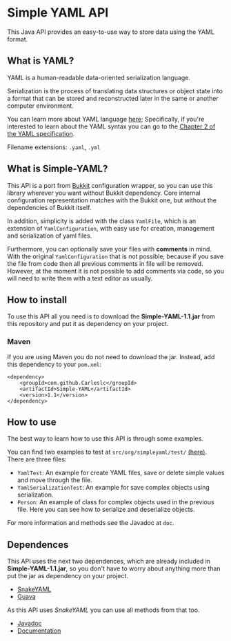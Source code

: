 # Simple YAML API

This Java API provides an easy-to-use way to store data using the YAML format.

## What is YAML?

YAML is a human-readable data-oriented serialization language.

Serialization is the process of translating data structures or object state
into a format that can be stored and reconstructed later in the same or another
computer environment.

You can learn more about YAML language [here](http://www.yaml.org/spec/1.2/spec.html);
Specifically, if you're interested to learn about the YAML syntax you can go to the
[Chapter 2 of the YAML specification](http://www.yaml.org/spec/1.2/spec.html#Preview).

Filename extensions: `.yaml`, `.yml`

## What is Simple-YAML?

This API is a port from [Bukkit](https://github.com/Bukkit/Bukkit) configuration wrapper, so you can use this library wherever you want without Bukkit dependency.
Core internal configuration representation matches with the Bukkit one, but without the dependencies of Bukkit itself.

In addition, simplicity is added with the class `YamlFile`, which is an extension of `YamlConfiguration`, with easy use for creation, management and serialization of yaml files.

Furthermore, you can optionally save your files with **comments** in mind. With the original `YamlConfiguration` that is not possible, because if you save the file from code then all previous comments in file will be removed. However, at the moment it is not possible to add comments via code, so you will need to write them with a text editor as usually.

## How to install

To use this API all you need is to download the **Simple-YAML-1.1.jar** from this repository
and put it as dependency on your project.

### Maven

If you are using Maven you do not need to download the jar. Instead, add this dependency to your `pom.xml`:
```
<dependency>
    <groupId>com.github.Carleslc</groupId>
    <artifactId>Simple-YAML</artifactId>
    <version>1.1</version>
</dependency>
```

## How to use

The best way to learn how to use this API is through some examples.

You can find two examples to test at `src/org/simpleyaml/test/` [(here)](https://github.com/Carleslc/Simple-YAML/tree/master/src/org/simpleyaml/test).
There are three files:
* `YamlTest`: An example for create YAML files, save or delete simple values and move through the file.
* `YamlSerializationTest`: An example for save complex objects using serialization.
* `Person`: An example of class for complex objects used in the previous file. Here you can see how to serialize and deserialize objects.

For more information and methods see the Javadoc at `doc`.

## Dependences

This API uses the next two dependences, which are already included in **Simple-YAML-1.1.jar**,
so you don't have to worry about anything more than put the jar as dependency on your project.

* [SnakeYAML](https://bitbucket.org/asomov/snakeyaml)
* [Guava](https://github.com/google/guava)

As this API uses _SnakeYAML_ you can use all methods from that too.
+ [Javadoc](http://javadox.com/org.yaml/snakeyaml/1.15/overview-summary.html)
+ [Documentation](https://bitbucket.org/asomov/snakeyaml/wiki/Documentation)
